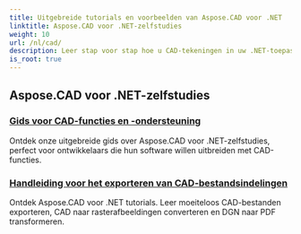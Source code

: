 ```yaml
---
title: Uitgebreide tutorials en voorbeelden van Aspose.CAD voor .NET
linktitle: Aspose.CAD voor .NET-zelfstudies
weight: 10
url: /nl/cad/
description: Leer stap voor stap hoe u CAD-tekeningen in uw .NET-toepassingen eenvoudig en efficiënt kunt maken, bewerken, converteren en manipuleren. Perfect voor zowel beginners als professionals.
is_root: true
---
```

## Aspose.CAD voor .NET-zelfstudies
### [Gids voor CAD-functies en -ondersteuning](./guide-to-cad-features-and-support/)
Ontdek onze uitgebreide gids over Aspose.CAD voor .NET-zelfstudies, perfect voor ontwikkelaars die hun software willen uitbreiden met CAD-functies.
### [Handleiding voor het exporteren van CAD-bestandsindelingen](./guide-to-exporting-cad-format/)
Ontdek Aspose.CAD voor .NET tutorials. Leer moeiteloos CAD-bestanden exporteren, CAD naar rasterafbeeldingen converteren en DGN naar PDF transformeren.